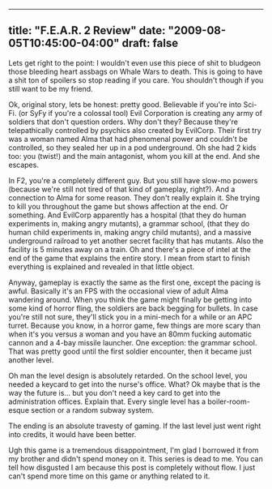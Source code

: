 
---
title: "F.E.A.R. 2 Review"
date: "2009-08-05T10:45:00-04:00"
draft: false
---

Lets get right to the point: I wouldn't even use this piece of shit to bludgeon those bleeding heart assbags on Whale Wars to death. This is going to have a shit ton of spoilers so stop reading if you care. You shouldn't though if you still want to be my friend.

Ok, original story, lets be honest: pretty good. Believable if you're into Sci-Fi. (or SyFy if you're a colossal tool) Evil Corporation is creating any army of soldiers that don't question orders. Why don't they? Because they're telepathically controlled by psychics also created by EvilCorp. Their first try was a woman named Alma that had phenomenal power and couldn't be controlled, so they sealed her up in a pod underground. Oh she had 2 kids too: you (twist!) and the main antagonist, whom you kill at the end. And she escapes.

In F2, you're a completely different guy. But you still have slow-mo powers (because we're still not tired of that kind of gameplay, right?). And a connection to Alma for some reason. They don't really explain it. She trying to kill you throughout the game but shows affection at the end. Or something. And EvilCorp apparently has a hospital (that they do human experiments in, making angry mutants), a grammar school, (that they do human child experiments in, making angry child mutants), and a massive underground railroad to yet another secret facility that has mutants. Also the facility is 5 minutes away on a train. Oh and there's a piece of intel at the end of the game that explains the entire story. I mean from start to finish everything is explained and revealed in that little object.

Anyway, gameplay is exactly the same as the first one, except the pacing is awful. Basically it's an FPS with the occasional view of adult Alma wandering around. When you think the game might finally be getting into some kind of horror fling, the soldiers are back begging for bullets. In case you're still not sure, they'll stick you in a mini-mech for a while or an APC turret. Because you know, in a horror game, few things are more scary than when it's you versus a woman and you have an 80mm fucking automatic cannon and a 4-bay missile launcher. One exception: the grammar school. That was pretty good until the first soldier encounter, then it became just another level.

Oh man the level design is absolutely retarded. On the school level, you needed a keycard to get into the nurse's office. What? Ok maybe that is the way the future is... but you don't need a key card to get into the administration offices. Explain that. Every single level has a boiler-room-esque section or a random subway system.

The ending is an absolute travesty of gaming. If the last level just went right into credits, it would have been better.

Ugh this game is a tremendous disappointment, I'm glad I borrowed it from my brother and didn't spend money on it. This series is dead to me. You can tell how disgusted I am because this post is completely without flow. I just can't spend more time on this game or anything related to it.

